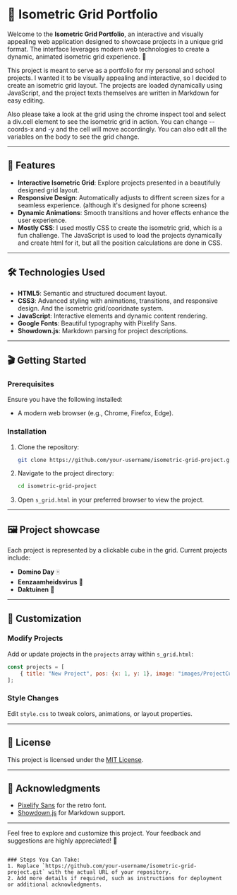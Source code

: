 # 🎨 Isometric Grid Portfolio

Welcome to the **Isometric Grid Portfolio**, an interactive and visually appealing web application designed to showcase projects in a unique grid format. The interface leverages modern web technologies to create a dynamic, animated isometric grid experience. 🌟

This project is meant to serve as a portfolio for my personal and school projects. I wanted it to be visually appealing and interactive, so I decided to create an isometric grid layout. The projects are loaded dynamically using JavaScript, and the project texts themselves are written in Markdown for easy editing.

Also please take a look at the grid using the chrome inspect tool and select a div.cell element to see the isometric grid in action. You can change --coords-x and -y and the cell will move accordingly. You can also edit all the variables on the body to see the grid change.

---

## 🚀 Features

- **Interactive Isometric Grid**: Explore projects presented in a beautifully designed grid layout.
- **Responsive Design**: Automatically adjusts to diffrent screen sizes for a seamless experience. (although it's designed for phone screens)
- **Dynamic Animations**: Smooth transitions and hover effects enhance the user experience.
- **Mostly CSS**: I used mostly CSS to create the isometric grid, which is a fun challenge. The JavaScript is used to load the projects dynamically and create html for it, but all the position calculations are done in CSS.

---

## 🛠️ Technologies Used

- **HTML5**: Semantic and structured document layout.
- **CSS3**: Advanced styling with animations, transitions, and responsive design. And the isometric grid/cooridnate system.
- **JavaScript**: Interactive elements and dynamic content rendering.
- **Google Fonts**: Beautiful typography with Pixelify Sans.
- **Showdown.js**: Markdown parsing for project descriptions.

---

## 🎬 Getting Started

### Prerequisites

Ensure you have the following installed:

- A modern web browser (e.g., Chrome, Firefox, Edge).

### Installation

1. Clone the repository:
   ```bash
   git clone https://github.com/your-username/isometric-grid-project.git
   ```
2. Navigate to the project directory:
   ```bash
   cd isometric-grid-project
   ```
3. Open `s_grid.html` in your preferred browser to view the project.

---

## 🖼️ Project showcase

Each project is represented by a clickable cube in the grid. Current projects include:

- **Domino Day** 🀄
- **Eenzaamheidsvirus** 🦠
- **Daktuinen** 🌱

---

## 🌟 Customization

### Modify Projects

Add or update projects in the `projects` array within `s_grid.html`:
```javascript
const projects = [
    { title: "New Project", pos: {x: 1, y: 1}, image: "images/ProjectCubes/newProject.png" },
];
```

### Style Changes

Edit `style.css` to tweak colors, animations, or layout properties.

---

## 📜 License

This project is licensed under the [MIT License](LICENSE).

---

## 🎉 Acknowledgments

- [Pixelify Sans](https://fonts.google.com/specimen/Pixelify+Sans) for the retro font.
- [Showdown.js](https://github.com/showdownjs/showdown) for Markdown support.

---

Feel free to explore and customize this project. Your feedback and suggestions are highly appreciated! 🌟
```

### Steps You Can Take:
1. Replace `https://github.com/your-username/isometric-grid-project.git` with the actual URL of your repository.
2. Add more details if required, such as instructions for deployment or additional acknowledgments.